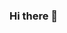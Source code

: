 ### Hi there 👋

<!--
**jatin9996/jatin9996** is a ✨ _special_ ✨ repository because its `README.md` (this file) appears on your GitHub profile.

Here are some ideas to get you started:

- 🔭 I’m currently working on Full Stack and Blockchain Development. 
- 👯 I’m looking to collaborate on Blockchain Development. 
- 💬 Ask me about availibilty. 
- 📫 How to reach me: eMail: jatinpatelsoft@gmail.com
